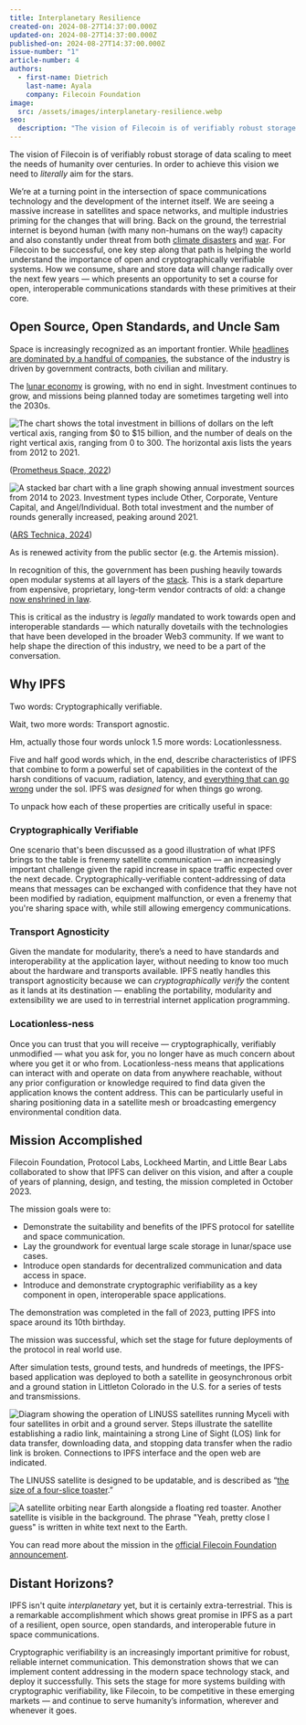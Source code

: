 ```yaml
---
title: Interplanetary Resilience
created-on: 2024-08-27T14:37:00.000Z
updated-on: 2024-08-27T14:37:00.000Z
published-on: 2024-08-27T14:37:00.000Z
issue-number: "1"
article-number: 4
authors:
  - first-name: Dietrich
    last-name: Ayala
    company: Filecoin Foundation
image:
  src: /assets/images/interplanetary-resilience.webp
seo:
  description: "The vision of Filecoin is of verifiably robust storage of data scaling to meet the needs of humanity over centuries. In order to achieve this vision we need to _literally_ aim for the stars. We’re at a turning..."
---
```


The vision of Filecoin is of verifiably robust storage of data scaling to meet the needs of humanity over centuries. In order to achieve this vision we need to _literally_ aim for the stars.

We’re at a turning point in the intersection of space communications technology and the development of the internet itself. We are seeing a massive increase in satellites and space networks, and multiple industries priming for the changes that will bring. Back on the ground, the terrestrial internet is beyond human (with many non-humans on the way!) capacity and also constantly under threat from both [climate disasters](https://www.scientificamerican.com/article/global-internet-connectivity-is-at-risk-from-climate-disasters/) and [war](https://www.forbes.com/sites/alexknapp/2024/03/08/undersea-internet-cables-are-vulnerable-targets-in-future-wars/). For Filecoin to be successful, one key step along that path is helping the world understand the importance of open and cryptographically verifiable systems. How we consume, share and store data will change radically over the next few years –– which presents an opportunity to set a course for open, interoperable communications standards with these primitives at their core.

## Open Source, Open Standards, and Uncle Sam

Space is increasingly recognized as an important frontier. While [headlines are dominated by a handful of companies](https://electrek.co/2024/03/08/tesla-shipping-cybertruck-tent/), the substance of the industry is driven by government contracts, both civilian and military.

The [lunar economy](https://www.nasa.gov/humans-in-space/growing-the-lunar-economy/) is growing, with no end in sight. Investment continues to grow, and missions being planned today are sometimes targeting well into the 2030s.

![The chart shows the total investment in billions of dollars on the left vertical axis, ranging from $0 to $15 billion, and the number of deals on the right vertical axis, ranging from 0 to 300. The horizontal axis lists the years from 2012 to 2021.](/assets/images/investment-start-up-space.webp "Investment in Start-Up Space Companies")

([Prometheus Space, 2022](https://prometheusspace.com/the-state-of-the-space-startup-companies-in-2022-and-the-way-forward/))

![A stacked bar chart with a line graph showing annual investment sources from 2014 to 2023. Investment types include Other, Corporate, Venture Capital, and Angel/Individual. Both total investment and the number of rounds generally increased, peaking around 2021.](/assets/images/annual-investment-source.webp "Annual Investment Source")

([ARS Technica, 2024](https://arstechnica.com/space/2024/01/taking-stock-private-investment-in-space-companies-rebounded-in-2023/))

As is renewed activity from the public sector (e.g. the Artemis mission).

In recognition of this, the government has been pushing heavily towards open modular systems at all layers of the [stack](https://arstechnica.com/space/2024/03/the-us-government-seems-serious-about-developing-a-lunar-economy/). This is a stark departure from expensive, proprietary, long-term vendor contracts of old: a change [now enshrined in law](https://uscode.house.gov/view.xhtml?req=granuleid:USC-prelim-title10-section4401&num=0&edition=prelim).

This is critical as the industry is _legally_ mandated to work towards open and interoperable standards –– which naturally dovetails with the technologies that have been developed in the broader Web3 community. If we want to help shape the direction of this industry, we need to be a part of the conversation.

## Why IPFS

Two words: Cryptographically verifiable.

Wait, two more words: Transport agnostic.

Hm, actually those four words unlock 1.5 more words: Locationlessness.

Five and half good words which, in the end, describe characteristics of IPFS that combine to form a powerful set of capabilities in the context of the harsh conditions of vacuum, radiation, latency, and [everything that can go wrong](https://www.theverge.com/2024/5/24/24163846/starlink-succumbs-to-russian-electronic-warfare) under the sol. IPFS was _designed_ for when things go wrong.

To unpack how each of these properties are critically useful in space:

### Cryptographically Verifiable

One scenario that's been discussed as a good illustration of what IPFS brings to the table is frenemy satellite communication –– an increasingly important challenge given the rapid increase in space traffic expected over the next decade. Cryptographically-verifiable content-addressing of data means that messages can be exchanged with confidence that they have not been modified by radiation, equipment malfunction, or even a frenemy that you're sharing space with, while still allowing emergency communications.

### Transport Agnosticity

Given the mandate for modularity, there’s a need to have standards and interoperability at the application layer, without needing to know too much about the hardware and transports available. IPFS neatly handles this transport agnosticity because we can _cryptographically verify_ the content as it lands at its destination –– enabling the portability, modularity and extensibility we are used to in terrestrial internet application programming.

### Locationless-ness

Once you can trust that you will receive –– cryptographically, verifiably unmodified –– what you ask for, you no longer have as much concern about where you get it or who from. Locationless-ness means that applications can interact with and operate on data from anywhere reachable, without any prior configuration or knowledge required to find data given the application knows the content address. This can be particularly useful in sharing positioning data in a satellite mesh or broadcasting emergency environmental condition data.

## Mission Accomplished

Filecoin Foundation, Protocol Labs, Lockheed Martin, and Little Bear Labs collaborated to show that IPFS can deliver on this vision, and after a couple of years of planning, design, and testing, the mission completed in October 2023.

The mission goals were to:

- Demonstrate the suitability and benefits of the IPFS protocol for satellite and space communication.
- Lay the groundwork for eventual large scale storage in lunar/space use cases.
- Introduce open standards for decentralized communication and data access in space.
- Introduce and demonstrate cryptographic verifiability as a key component in open, interoperable space applications.

The demonstration was completed in the fall of 2023, putting IPFS into space around its 10th birthday.

The mission was successful, which set the stage for future deployments of the protocol in real world use.

After simulation tests, ground tests, and hundreds of meetings, the IPFS-based application was deployed to both a satellite in geosynchronous orbit and a ground station in Littleton Colorado in the U.S. for a series of tests and transmissions.

![Diagram showing the operation of LINUSS satellites running Myceli with four satellites in orbit and a ground server. Steps illustrate the satellite establishing a radio link, maintaining a strong Line of Sight (LOS) link for data transfer, downloading data, and stopping data transfer when the radio link is broken. Connections to IPFS interface and the open web are indicated.](/assets/images/linuss-satelite.webp "LINUSS Satellite Running Myceli")

The LINUSS satellite is designed to be updatable, and is described as “[the size of a four-slice toaster](https://news.lockheedmartin.com/linuss-small-sats-mission).”

![A satellite orbiting near Earth alongside a floating red toaster. Another satellite is visible in the background. The phrase "Yeah, pretty close I guess" is written in white text next to the Earth.](/assets/images/space.webp "Satellite Near Earth with Toaste")

You can read more about the mission in the [official Filecoin Foundation announcement](/blog/filecoin-foundation-successfully-deploys-interplanetary-file-system-ipfs-in-space).

## Distant Horizons?

IPFS isn't quite _interplanetary_ yet, but it is certainly extra-terrestrial. This is a remarkable accomplishment which shows great promise in IPFS as a part of a resilient, open source, open standards, and interoperable future in space communications.

Cryptographic verifiability is an increasingly important primitive for robust, reliable internet communication. This demonstration shows that we can implement content addressing in the modern space technology stack, and deploy it successfully. This sets the stage for more systems building with cryptographic verifiability, like Filecoin, to be competitive in these emerging markets –– and continue to serve humanity’s information, wherever and whenever it goes.
